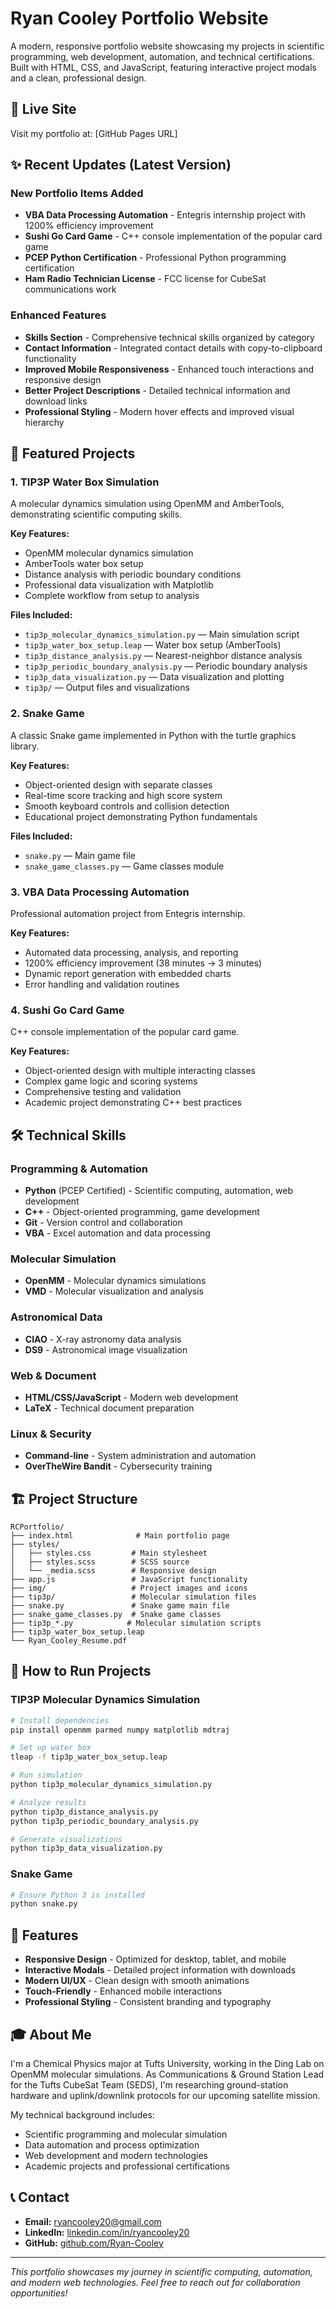 # Ryan Cooley Portfolio Website

A modern, responsive portfolio website showcasing my projects in scientific programming, web development, automation, and technical certifications. Built with HTML, CSS, and JavaScript, featuring interactive project modals and a clean, professional design.

## 🚀 Live Site
Visit my portfolio at: [GitHub Pages URL]

## ✨ Recent Updates (Latest Version)

### New Portfolio Items Added
- **VBA Data Processing Automation** - Entegris internship project with 1200% efficiency improvement
- **Sushi Go Card Game** - C++ console implementation of the popular card game
- **PCEP Python Certification** - Professional Python programming certification
- **Ham Radio Technician License** - FCC license for CubeSat communications work

### Enhanced Features
- **Skills Section** - Comprehensive technical skills organized by category
- **Contact Information** - Integrated contact details with copy-to-clipboard functionality
- **Improved Mobile Responsiveness** - Enhanced touch interactions and responsive design
- **Better Project Descriptions** - Detailed technical information and download links
- **Professional Styling** - Modern hover effects and improved visual hierarchy

## 🎯 Featured Projects

### 1. TIP3P Water Box Simulation
A molecular dynamics simulation using OpenMM and AmberTools, demonstrating scientific computing skills.

**Key Features:**
- OpenMM molecular dynamics simulation
- AmberTools water box setup
- Distance analysis with periodic boundary conditions
- Professional data visualization with Matplotlib
- Complete workflow from setup to analysis

**Files Included:**
- `tip3p_molecular_dynamics_simulation.py` — Main simulation script
- `tip3p_water_box_setup.leap` — Water box setup (AmberTools)
- `tip3p_distance_analysis.py` — Nearest-neighbor distance analysis
- `tip3p_periodic_boundary_analysis.py` — Periodic boundary analysis
- `tip3p_data_visualization.py` — Data visualization and plotting
- `tip3p/` — Output files and visualizations

### 2. Snake Game
A classic Snake game implemented in Python with the turtle graphics library.

**Key Features:**
- Object-oriented design with separate classes
- Real-time score tracking and high score system
- Smooth keyboard controls and collision detection
- Educational project demonstrating Python fundamentals

**Files Included:**
- `snake.py` — Main game file
- `snake_game_classes.py` — Game classes module

### 3. VBA Data Processing Automation
Professional automation project from Entegris internship.

**Key Features:**
- Automated data processing, analysis, and reporting
- 1200% efficiency improvement (38 minutes → 3 minutes)
- Dynamic report generation with embedded charts
- Error handling and validation routines

### 4. Sushi Go Card Game
C++ console implementation of the popular card game.

**Key Features:**
- Object-oriented design with multiple interacting classes
- Complex game logic and scoring systems
- Comprehensive testing and validation
- Academic project demonstrating C++ best practices

## 🛠️ Technical Skills

### Programming & Automation
- **Python** (PCEP Certified) - Scientific computing, automation, web development
- **C++** - Object-oriented programming, game development
- **Git** - Version control and collaboration
- **VBA** - Excel automation and data processing

### Molecular Simulation
- **OpenMM** - Molecular dynamics simulations
- **VMD** - Molecular visualization and analysis

### Astronomical Data
- **CIAO** - X-ray astronomy data analysis
- **DS9** - Astronomical image visualization

### Web & Document
- **HTML/CSS/JavaScript** - Modern web development
- **LaTeX** - Technical document preparation

### Linux & Security
- **Command-line** - System administration and automation
- **OverTheWire Bandit** - Cybersecurity training

## 🏗️ Project Structure

```
RCPortfolio/
├── index.html              # Main portfolio page
├── styles/
│   ├── styles.css         # Main stylesheet
│   ├── styles.scss        # SCSS source
│   └── _media.scss        # Responsive design
├── app.js                 # JavaScript functionality
├── img/                   # Project images and icons
├── tip3p/                 # Molecular simulation files
├── snake.py               # Snake game main file
├── snake_game_classes.py  # Snake game classes
├── tip3p_*.py            # Molecular simulation scripts
├── tip3p_water_box_setup.leap
└── Ryan_Cooley_Resume.pdf
```

## 🚀 How to Run Projects

### TIP3P Molecular Dynamics Simulation
```bash
# Install dependencies
pip install openmm parmed numpy matplotlib mdtraj

# Set up water box
tleap -f tip3p_water_box_setup.leap

# Run simulation
python tip3p_molecular_dynamics_simulation.py

# Analyze results
python tip3p_distance_analysis.py
python tip3p_periodic_boundary_analysis.py

# Generate visualizations
python tip3p_data_visualization.py
```

### Snake Game
```bash
# Ensure Python 3 is installed
python snake.py
```

## 📱 Features

- **Responsive Design** - Optimized for desktop, tablet, and mobile
- **Interactive Modals** - Detailed project information with downloads
- **Modern UI/UX** - Clean design with smooth animations
- **Touch-Friendly** - Enhanced mobile interactions
- **Professional Styling** - Consistent branding and typography

## 🎓 About Me

I'm a Chemical Physics major at Tufts University, working in the Ding Lab on OpenMM molecular simulations. As Communications & Ground Station Lead for the Tufts CubeSat Team (SEDS), I'm researching ground-station hardware and uplink/downlink protocols for our upcoming satellite mission.

My technical background includes:
- Scientific programming and molecular simulation
- Data automation and process optimization
- Web development and modern technologies
- Academic projects and professional certifications

## 📞 Contact

- **Email:** ryancooley20@gmail.com
- **LinkedIn:** [linkedin.com/in/ryancooley20](https://www.linkedin.com/in/ryancooley20/)
- **GitHub:** [github.com/Ryan-Cooley](https://github.com/Ryan-Cooley)

---

*This portfolio showcases my journey in scientific computing, automation, and modern web technologies. Feel free to reach out for collaboration opportunities!*

